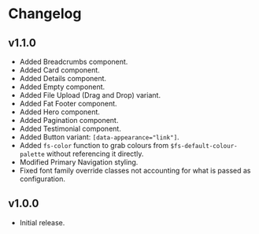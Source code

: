# Changelog

## v1.1.0

- Added Breadcrumbs component.
- Added Card component.
- Added Details component.
- Added Empty component.
- Added File Upload (Drag and Drop) variant.
- Added Fat Footer component.
- Added Hero component.
- Added Pagination component.
- Added Testimonial component.
- Added Button variant: `[data-appearance="link"]`.
- Added `fs-color` function to grab colours from `$fs-default-colour-palette` without referencing it directly.
- Modified Primary Navigation styling.
- Fixed font family override classes not accounting for what is passed as configuration.

## v1.0.0

- Initial release.
